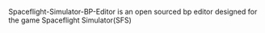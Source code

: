 Spaceflight-Simulator-BP-Editor is an open sourced bp editor designed for the game Spaceflight Simulator(SFS)
